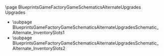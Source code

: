 \page BlueprintsGameFactoryGameSchematicsAlternateUpgrades Upgrades
- \subpage BlueprintsGameFactoryGameSchematicsAlternateUpgradesSchematic_Alternate_InventorySlots1
- \subpage BlueprintsGameFactoryGameSchematicsAlternateUpgradesSchematic_Alternate_InventorySlots2
